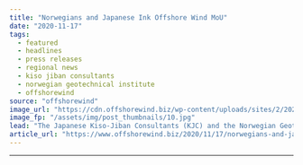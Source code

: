 ```yaml
---
title: "Norwegians and Japanese Ink Offshore Wind MoU"
date: "2020-11-17"
tags: 
  - featured
  - headlines
  - press releases
  - regional news
  - kiso jiban consultants
  - norwegian geotechnical institute
  - offshorewind
source: "offshorewind"
image_url: "https://cdn.offshorewind.biz/wp-content/uploads/sites/2/2020/11/17150227/Norwegians-and-Japanese-Ink-Offshore-Wind-MoU.jpg"
image_fp: "/assets/img/post_thumbnails/10.jpg"
lead: "The Japanese Kiso-Jiban Consultants (KJC) and the Norwegian Geotechnical Institute (NGI) have signed a"
article_url: "https://www.offshorewind.biz/2020/11/17/norwegians-and-japanese-ink-offshore-wind-mou/"
---
```


---
